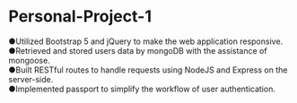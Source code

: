 # Personal-Project-1  
●Utilized Bootstrap 5 and jQuery to make the web application responsive.  
●Retrieved and stored users data by mongoDB with the assistance of mongoose.  
●Built RESTful routes to handle requests using NodeJS and Express on the server-side.  
●Implemented passport to simplify the workflow of user authentication.  
